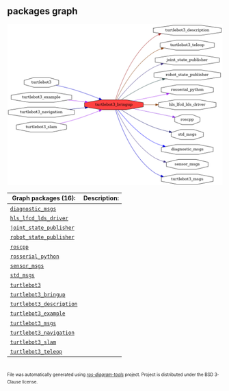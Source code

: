<!--
File was automatically generated using 'ros-diagram-tools' project.
Project is distributed under the BSD 3-Clause license.
-->

## packages graph

[![turtlebot3_bringup](turtlebot3_bringup.png "turtlebot3_bringup")](turtlebot3_bringup.png)


| Graph packages (16): | Description: |
| -------------------- | ------------ |
| [`diagnostic_msgs`](diagnostic_msgs.html) |  |
| [`hls_lfcd_lds_driver`](hls_lfcd_lds_driver.html) |  |
| [`joint_state_publisher`](joint_state_publisher.html) |  |
| [`robot_state_publisher`](robot_state_publisher.html) |  |
| [`roscpp`](roscpp.html) |  |
| [`rosserial_python`](rosserial_python.html) |  |
| [`sensor_msgs`](sensor_msgs.html) |  |
| [`std_msgs`](std_msgs.html) |  |
| [`turtlebot3`](turtlebot3.html) |  |
| [`turtlebot3_bringup`](turtlebot3_bringup.html) |  |
| [`turtlebot3_description`](turtlebot3_description.html) |  |
| [`turtlebot3_example`](turtlebot3_example.html) |  |
| [`turtlebot3_msgs`](turtlebot3_msgs.html) |  |
| [`turtlebot3_navigation`](turtlebot3_navigation.html) |  |
| [`turtlebot3_slam`](turtlebot3_slam.html) |  |
| [`turtlebot3_teleop`](turtlebot3_teleop.html) |  |


</br>
<font size="1">
File was automatically generated using <a href="https://github.com/anetczuk/ros-diagram-tools"><i>ros-diagram-tools</i></a> project.
Project is distributed under the BSD 3-Clause license.
</font>
